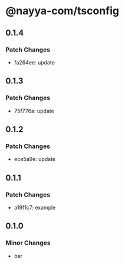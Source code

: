 # @nayya-com/tsconfig

## 0.1.4

### Patch Changes

- fa264ee: update

## 0.1.3

### Patch Changes

- 75f776a: update

## 0.1.2

### Patch Changes

- ece5a9e: update

## 0.1.1

### Patch Changes

- a19f1c7: example

## 0.1.0

### Minor Changes

- bar
